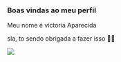 ### Boas vindas ao meu perfil 

Meu nome é victoria Aparecida

sla, to sendo obrigada a fazer isso 💙💙

![](![image](https://github.com/Victoriaaparecida27/Victoriaaprecida27/assets/171064122/1ba57d9e-3a85-46b7-aa9c-34231d85ecce)
)
